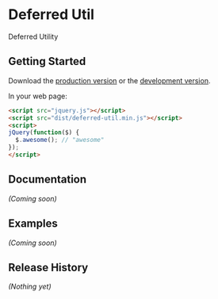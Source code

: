 # Deferred Util

Deferred Utility

## Getting Started
Download the [production version][min] or the [development version][max].

[min]: https://raw.github.com/kakusuke/jquery-deferred-util/master/dist/deferred-util.min.js
[max]: https://raw.github.com/kakusuke/jquery-deferred-util/master/dist/deferred-util.js

In your web page:

```html
<script src="jquery.js"></script>
<script src="dist/deferred-util.min.js"></script>
<script>
jQuery(function($) {
  $.awesome(); // "awesome"
});
</script>
```

## Documentation
_(Coming soon)_

## Examples
_(Coming soon)_

## Release History
_(Nothing yet)_
